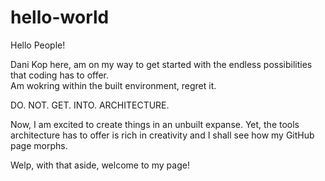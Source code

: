 # hello-world

Hello People! 

Dani Kop here, am on my way to get started with the endless possibilities that coding has to offer.  
Am wokring within the built environment, regret it. 

DO. 
NOT. 
GET. 
INTO. 
ARCHITECTURE.

Now, I am excited to create things in an unbuilt expanse. 
Yet, the tools architecture has to offer is rich in creativity and I shall see how my GitHub page morphs. 

Welp, with that aside, welcome to my page!
